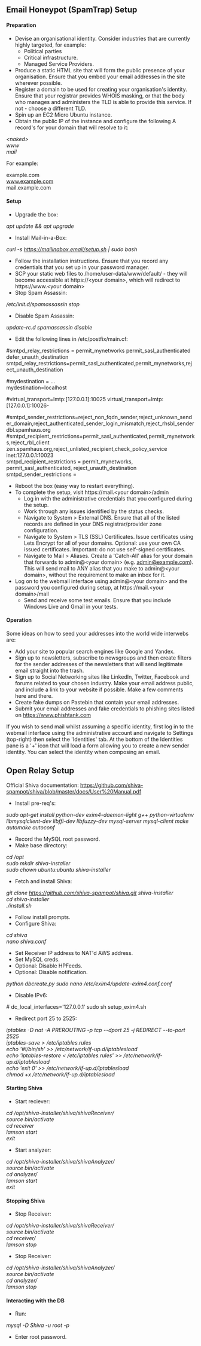 ## Email Honeypot (SpamTrap) Setup ##

#### Preparation ####
- Devise an organisational identity. Consider industries that are currently highly targeted, for example:
    - Political parties
    - Critical infrastructure.
    - Managed Service Providers.
- Produce a static HTML site that will form the public presence of your organisation. Ensure that you embed your email addresses in the site wherever possible.
- Register a domain to be used for creating your organisation's identity. Ensure that your registrar provides WHOIS masking, or that the body who manages and administers the TLD is able to provide this service. If not - choose a different TLD.
- Spin up an EC2 Micro Ubuntu instance.
- Obtain the public IP of the instance and configure the following A record's for your domain that will resolve to it:

*\<naked\>  
www  
mail*

For example:

example.com  
www.example.com  
mail.example.com

#### Setup ####
- Upgrade the box:

*apt update && apt upgrade*

- Install Mail-in-a-Box:

*curl -s https://mailinabox.email/setup.sh | sudo bash*

- Follow the installation instructions. Ensure that you record any credentials that you set up in your password manager.
- SCP your static web files to /home/user-data/www/default/ - they will become accessible at https://<your domain\>, which will redirect to https://www.<your domain\>
- Stop Spam Assassin:

*/etc/init.d/spamassassin stop*

- Disable Spam Assassin:

*update-rc.d spamassassin disable*

- Edit the following lines in /etc/postfix/main.cf:

\#smtpd_relay_restrictions = permit_mynetworks permit_sasl_authenticated defer_unauth_destination    
smtpd_relay_restrictions=permit_sasl_authenticated,permit_mynetworks,reject_unauth_destination

\#mydestination = ...  
mydestination=localhost

\#virtual_transport=lmtp:\[127.0.0.1\]:10025
virtual_transport=lmtp:\[127.0.0.1\]:10026-

\#smtpd_sender_restrictions=reject_non_fqdn_sender,reject_unknown_sender_domain,reject_authenticated_sender_login_mismatch,reject_rhsbl_sender dbl.spamhaus.org
\#smtpd_recipient_restrictions=permit_sasl_authenticated,permit_mynetworks,reject_rbl_client zen.spamhaus.org,reject_unlisted_recipient,check_policy_service inet:127.0.0.1:10023  
smtpd_recipient_restrictions = permit_mynetworks, permit_sasl_authenticated, reject_unauth_destination
smtpd_sender_restrictions = 

- Reboot the box (easy way to restart everything).
- To complete the setup, visit https://mail.<your domain\>/admin
    - Log in with the administrative credentials that you configured during the setup.
    - Work through any issues identified by the status checks.
    - Navigate to System > External DNS. Ensure that all of the listed records are defined in your DNS registrar/provider zone configuration.
    - Navigate to System > TLS (SSL) Certificates. Issue certificates using Lets Encrypt for all of your domains. Optional: use your own CA issued certificates. Important: do not use self-signed certificates.
    - Navigate to Mail > Aliases. Create a 'Catch-All' alias for your domain that forwards to admin@\<your domain\> (e.g. admin@example.com). This will send mail to ANY alias that you make to admin@\<your domain\>, without the requirement to make an inbox for it.
- Log on to the webmail interface using admin@\<your domain\> and the password you configured during setup, at https://mail.<your domain\>/mail
    - Send and receive some test emails. Ensure that you include Windows Live and Gmail in your tests.

#### Operation ####
Some ideas on how to seed your addresses into the world wide interwebs are:

- Add your site to popular search engines like Google and Yandex.
- Sign up to newsletters, subscribe to newsgroups and then create filters for the sender addresses of the newsletters that will send legitimate email straight into the trash.
- Sign up to Social Networking sites like LinkedIn, Twitter, Facebook and forums related to your chosen industry. Make your email address public, and include a link to your website if possible. Make a few comments here and there.
- Create fake dumps on Pastebin that contain your email addresses.
- Submit your email addresses and fake credentials to phishing sites listed on https://www.phishtank.com

If you wish to send mail whilst assuming a specific identity, first log in to the webmail interface using the administrative account and navigate to Settings (top-right) then select the 'Identities' tab. At the bottom of the Identities pane is a '+' icon that will load a form allowing you to create a new sender identity. You can select the identity when composing an email.


## Open Relay Setup ##

Official Shiva documentation: https://github.com/shiva-spampot/shiva/blob/master/docs/User%20Manual.pdf

- Install pre-req's:

*sudo apt-get install python-dev exim4-daemon-light g++ python-virtualenv libmysqlclient-dev libffi-dev libfuzzy-dev mysql-server mysql-client make automake autoconf*

- Record the MySQL root password.
- Make base directory:

*cd /opt  
sudo mkdir shiva-installer  
sudo chown ubuntu:ubuntu shiva-installer*

- Fetch and install Shiva:

*git clone https://github.com/shiva-spampot/shiva.git shiva-installer  
cd shiva-installer  
./install.sh*

- Follow install prompts.
- Configure Shiva:

*cd shiva  
nano shiva.conf*

- Set Receiver IP address to NAT'd AWS address.
- Set MySQL creds.
- Optional: Disable HPFeeds.
- Optional: Disable notification.

*python dbcreate.py
sudo nano /etc/exim4/update-exim4.conf.conf*

- Disable IPv6:  

\# dc_local_interfaces='127.0.0.1'
sudo sh setup_exim4.sh

- Redirect port 25 to 2525:

*iptables -D nat -A PREROUTING -p tcp --dport 25 -j REDIRECT --to-port 2525  
iptables-save > /etc/iptables.rules  
echo '#!/bin/sh' >> /etc/network/if-up.d/iptablesload   
echo 'iptables-restore < /etc/iptables.rules' >> /etc/network/if-up.d/iptablesload  
echo 'exit 0' >> /etc/network/if-up.d/iptablesload  
chmod +x /etc/network/if-up.d/iptablesload*

#### Starting Shiva ####
- Start reciever:

*cd /opt/shiva-installer/shiva/shivaReceiver/  
source bin/activate  
cd receiver  
lamson start  
exit*

- Start analyzer:

*cd /opt/shiva-installer/shiva/shivaAnalyzer/  
source bin/activate  
cd analyzer/  
lamson start  
exit*

#### Stopping Shiva ####
- Stop Receiver:

*cd /opt/shiva-installer/shiva/shivaReceiver/  
source bin/activate  
cd receiver/  
lamson stop* 

- Stop Receiver:

*cd /opt/shiva-installer/shiva/shivaAnalyzer/  
source bin/activate  
cd analyzer/  
lamson stop*

#### Interacting with the DB ####
- Run:

*mysql -D Shiva -u root -p*

- Enter root password.
